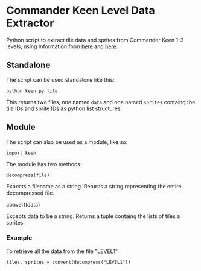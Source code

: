 # Commander Keen Level Data Extractor

Python script to extract tile data and sprites from Commander Keen 1-3 levels, using information from [here](http://www.shikadi.net/moddingwiki/Commander_Keen_1-3_Level_format) and [here](http://www.shikadi.net/moddingwiki/RLEW_compression).

## Standalone
The script can be used standalone like this:

    python keen.py file

This returns two files, one named `data` and one named `sprites` containg the tile IDs and sprite IDs as python list structures.

## Module
The script can also be used as a module, like so:

    import keen

The module has two methods.

    decompress(file)

Expects a filename as a string.
Returns a string representing the entire decompressed file.

   convert(data) 

Excepts data to be a string.
Returns a tuple containg the lists of tiles a sprites.

### Example
To retrieve all the data from the file "LEVEL1".

    tiles, sprites = convert(decompress("LEVEL1"))

